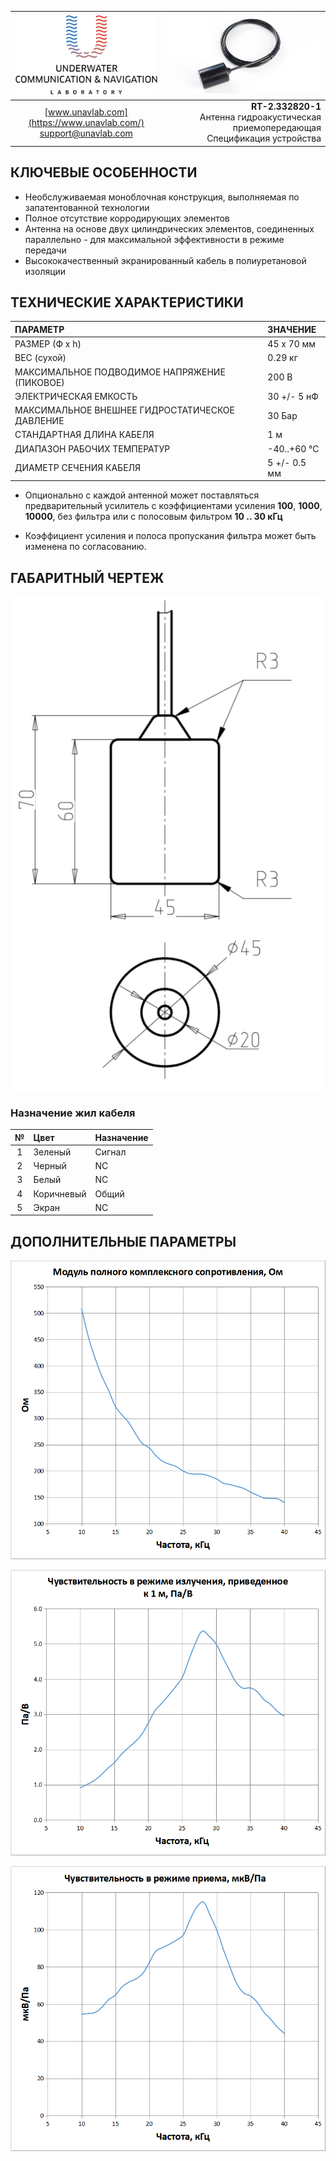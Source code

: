 | ![logo](/documentation/sm_logo.png) | ![logo](/documentation/def_buoy_txd.png) |
| :---: | ---: |
| [www.unavlab.com](https://www.unavlab.com/) <br/> [support@unavlab.com](mailto:support@unavlab.com) | **RT-2.332820-1** <br/> Антенна гидроакустическая приемопередающая <br/> Спецификация устройства |

## КЛЮЧЕВЫЕ ОСОБЕННОСТИ

* Необслуживаемая моноблочная конструкция, выполняемая по запатентованной технологии
* Полное отсутствие корродирующих элементов
* Антенна на основе двух цилиндрических элементов, соединенных параллельно - для максимальной эффективности в режиме передачи
* Высококачественный экранированный кабель в полиуретановой изоляции

## ТЕХНИЧЕСКИЕ ХАРАКТЕРИСТИКИ

| ПАРАМЕТР | ЗНАЧЕНИЕ |
| :--- | :--- |
| РАЗМЕР (Ф х h) | 45 x 70 мм |
| ВЕС (сухой) | 0.29 кг |
| МАКСИМАЛЬНОЕ ПОДВОДИМОЕ НАПРЯЖЕНИЕ (ПИКОВОЕ) | 200 В |
| ЭЛЕКТРИЧЕСКАЯ ЕМКОСТЬ | 30 +/- 5 нФ |
| МАКСИМАЛЬНОЕ ВНЕШНЕЕ ГИДРОСТАТИЧЕСКОЕ ДАВЛЕНИЕ | 30 Бар |
| СТАНДАРТНАЯ ДЛИНА КАБЕЛЯ | 1 м |
| ДИАПАЗОН РАБОЧИХ ТЕМПЕРАТУР | -40..+60 °С |
| ДИАМЕТР СЕЧЕНИЯ КАБЕЛЯ | 5 +/- 0.5 мм |

* Опционально с каждой антенной может поставляться предварительный усилитель с коэффициентами усиления **100**, **1000**, 
**10000**, без фильтра или с полосовым фильтром **10 .. 30 кГц**

* Коэффициент усиления и полоса пропускания фильтра может быть изменена по согласованию.

<div style="page-break-after: always;"></div>

## ГАБАРИТНЫЙ ЧЕРТЕЖ

![RT_2_332820_1_drawings](/documentation/RT_2_332820_1_drawings.png)

### Назначение жил кабеля

| № | Цвет | Назначение |
| :---: | :--- | :--- |
| 1 | Зеленый | Сигнал |
| 2 | Черный | NC |
| 3 | Белый | NC |
| 4 | Коричневый | Общий |
| 5 | Экран | NC |

<div style="page-break-after: always;"></div>

## ДОПОЛНИТЕЛЬНЫЕ ПАРАМЕТРЫ

![RT_2_332820_1_impedance](/documentation/RT_2_332820_1_ru_impedance.png)

<div style="page-break-after: always;"></div>

![RT_2_332820_1_tx_sensitivity](/documentation/RT_2_332820_1_ru_tx_sensitivity.png)

<div style="page-break-after: always;"></div>

![RT_2_332820_1_rx_sensitivity](/documentation/RT_2_332820_1_ru_rx_sensitivity.png)
